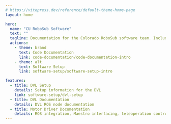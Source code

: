 ```yaml
---
# https://vitepress.dev/reference/default-theme-home-page
layout: home

hero:
  name: "CU RoboSub Software"
  text: ""
  tagline: Documentation for the Colorado RoboSub software team. Includes software and driver setup, as well as information regarding ROS nodes and accompanying files.
  actions:
    - theme: brand
      text: Code Documentation
      link: code-documentation/code-documentation-intro
    - theme: alt
      text: Software Setup
      link: software-setup/software-setup-intro

features:
  - title: DVL Setup
    details: Setup information for the DVL
    link: software-setup/dvl-setup
  - title: DVL Documentation
    details: DVL ROS node documentation
  - title: Motor Driver Documentation
    details: ROS integration, Maestro interfacing, teleoperation control
---
```

